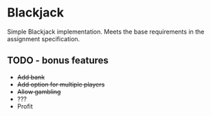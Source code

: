# Blackjack

Simple Blackjack implementation. Meets the base requirements in the assignment specification.

## TODO - bonus features

* ~~Add bank~~
* ~~Add option for multiple players~~
* ~~Allow gambling~~
* ???
* Profit
